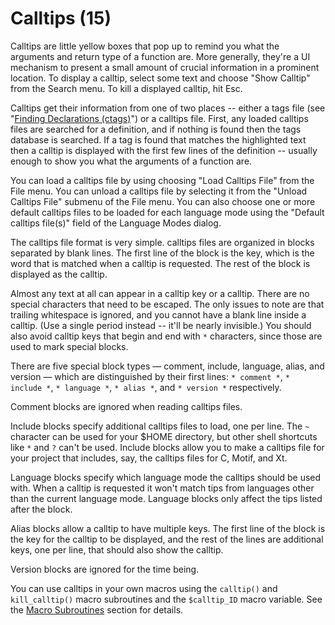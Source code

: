 # Calltips (15)

Calltips are little yellow boxes that pop up to remind you what the
arguments and return type of a function are. More generally, they're a
UI mechanism to present a small amount of crucial information in a
prominent location. To display a calltip, select some text and choose
"Show Calltip" from the Search menu. To kill a displayed calltip, hit
Esc.

Calltips get their information from one of two places -- either a tags
file (see "[Finding Declarations (ctags)](14.md)") or a calltips file.
First, any loaded calltips files are searched for a definition, and if
nothing is found then the tags database is searched. If a tag is found
that matches the highlighted text then a calltip is displayed with the
first few lines of the definition -- usually enough to show you what the
arguments of a function are.

You can load a calltips file by using choosing "Load Calltips File" from
the File menu. You can unload a calltips file by selecting it from the
"Unload Calltips File" submenu of the File menu. You can also choose one
or more default calltips files to be loaded for each language mode using
the "Default calltips file(s)" field of the Language Modes dialog.

The calltips file format is very simple. calltips files are organized in
blocks separated by blank lines. The first line of the block is the key,
which is the word that is matched when a calltip is requested. The rest
of the block is displayed as the calltip.

Almost any text at all can appear in a calltip key or a calltip. There
are no special characters that need to be escaped. The only issues to
note are that trailing whitespace is ignored, and you cannot have a
blank line inside a calltip. (Use a single period instead -- it'll be
nearly invisible.) You should also avoid calltip keys that begin and end
with `*` characters, since those are used to mark special blocks.

There are five special block types &mdash; comment, include, language,
alias, and version &mdash; which are distinguished by their first lines:
`* comment *`, `* include *`, `* language *`, `* alias *`, and 
`* version *` respectively.

Comment blocks are ignored when reading calltips files.

Include blocks specify additional calltips files to load, one per line.
The `~` character can be used for your $HOME directory, but other shell
shortcuts like `*` and `?` can't be used. Include blocks allow you to
make a calltips file for your project that includes, say, the calltips
files for C, Motif, and Xt.

Language blocks specify which language mode the calltips should be used
with. When a calltip is requested it won't match tips from languages
other than the current language mode. Language blocks only affect the
tips listed after the block.

Alias blocks allow a calltip to have multiple keys. The first line of
the block is the key for the calltip to be displayed, and the rest of
the lines are additional keys, one per line, that should also show the
calltip.

Version blocks are ignored for the time being.

You can use calltips in your own macros using the `calltip()` and
`kill_calltip()` macro subroutines and the `$calltip_ID` macro variable.
See the [Macro Subroutines](24.md) section for details.
